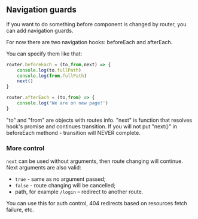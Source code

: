 ## Navigation guards

If you want to do something before component is 
changed by router, you can add navigation guards.

For now there are two navigation 
hooks: beforeEach and afterEach.

You can specify them like that: 
```javascript
router.beforeEach = (to,from,next) => {
	console.log(to.fullPath)
	console.log(from.fullPath)
	next()
}

router.afterEach = (to,from) => {
	console.log('We are on new page!')
}
```

"to" and "from" are objects with routes info. "next" 
is function that resolves hook's promise and 
continues transition. If you will not put "next()" 
in beforeEach methond - transition will NEVER 
complete.

### More control

`next` can be used without arguments, then route 
changing will continue. Next arguments are also valid:
* `true` - same as no argument passed;
* `false` - route changing will be cancelled;
* path, for example `/login` – redirect to another route.

You can use this for auth control, 404 redirects based
on resources fetch failure, etc.